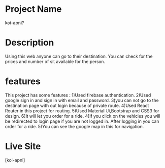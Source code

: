 # Project Name

koi-apni?

# Description
Using this web anyone can go to their destination. You can check for the prices and number of sit available for the person.

# features
This project has some features :
1)Used firebase authentication.
2)Used google sign in and sign in with email and password.
3)you can not go to the destination page with out login because of private route.
4)Used React Router in this project for routing.
5)Used Material Ui,Bootstrap and CSS3 for design.
6)It will let you order for a ride.
4)If you click on the vehicles you will be redirected to login page if you are not logged in. After logging in you can order for a ride. 
5)You can see the google map in this for navigation.

# Live Site
[koi-apni]
